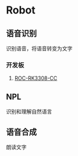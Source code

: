 # Robot

## 语音识别

识别语音，将语音转变为文字

### 开发板
1. [ROC-RK3308-CC](http://www.t-firefly.com/product/rocrk3308cc.html)

## NPL

识别和理解自然语言

## 语音合成

朗读文字

